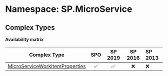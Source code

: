 # Namespace: SP.MicroService

## Complex Types

**Availability matrix**

Complex Type | SPO | SP 2019 | SP 2016 | SP 2013
----------|:---:|:-------:|:-------:|:-------
[MicroServiceWorkItemProperties](./ComplexTypes/MicroServiceWorkItemProperties.md) | ✅ | ✅ | ❌ | ❌